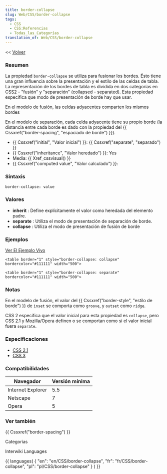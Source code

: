 ```yaml
---
title: border-collapse
slug: Web/CSS/border-collapse
tags:
  - CSS
  - CSS:Referencias
  - Todas_las_Categorías
translation_of: Web/CSS/border-collapse
---
```

<< [Volver](es/Gu%c3%ada_de_referencia_de_CSS)

### Resumen

La propiedad `border-collapse` se utiliza para fusionar los bordes. Ésto tiene una gran influencia sobre la presentación y el estilo de las celdas de tabla. La representación de los bordes de tabla es dividida en dos categorías en CSS2 - "fusión" y "separación" (collapsed - separated). Esta propiedad especifica que modo de presentación de borde hay que usar.

En el modelo de fusión, las celdas adyacentes comparten los mismos bordes

En el modelo de separación, cada celda adyacente tiene su propio borde (la distancia entre cada borde es dado con la propiedad del {{ Cssxref("border-spacing", "espaciado de borde") }}).

- {{ Cssxref("initial", "Valor inicial") }}: {{ Cssxref("separate", "separado") }}
- {{ Cssxref("inheritance", "Valor heredado") }}: Yes
- Media: {{ Xref_cssvisual() }}
- {{ Cssxref("computed value", "Valor calculado") }}:

### Sintaxis

```
border-collapse: value
```

### Valores

- **inherit** : Define explícitamente el valor como heredada del elemento padre.
- **separate** : Utiliza el modo de presentación de separación de borde.
- **collapse** : Utiliza el modo de presentación de fusión de borde

### Ejemplos

[Ver El Ejemplo Vivo](/samples/cssref/border-collapse.html)

```
<table border="1" style="border-collapse: collapse" bordercolor="#111111" width="500">
```

```
<table border="1" style="border-collapse: separate" bordercolor="#111111" width="500">
```

### Notas

En el modelo de fusión, el valor del {{ Cssxref("border-style", "estilo de borde") }} de `inset` se comporta como `groove`, y `outset` como `ridge`.

CSS 2 especifica que el valor inicial para esta propiedad es `collapse`, pero CSS 2.1 y Mozilla/Opera definen o se comportan como si el valor inicial fuera `separate`.

### Especificaciones

- [CSS 2.1](http://www.w3.org/TR/CSS21/tables.html#collapsing-borders)
- [CSS 3](http://www.w3.org/TR/REC-CSS2/tables.html#borders)

### Compatibilidades

| Navegador         | Versión mínima |
| ----------------- | -------------- |
| Internet Explorer | 5.5            |
| Netscape          | 7              |
| Opera             | 5              |

### Ver también

{{ Cssxref("border-spacing") }}

Categorías

Interwiki Languages

{{ languages( { "en": "en/CSS/border-collapse", "fr": "fr/CSS/border-collapse", "pl": "pl/CSS/border-collapse" } ) }}
